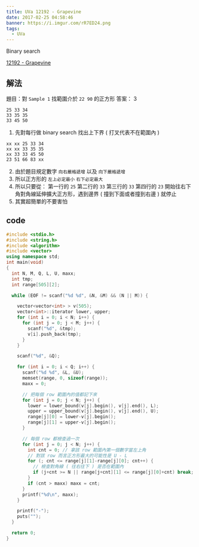 ```yaml
---
title: UVa 12192 - Grapevine
date: 2017-02-25 04:58:46
banner: https://i.imgur.com/rR7ED24.png
tags:
  - UVa
---
```


Binary search

<!--more-->

[12192 - Grapevine](https://uva.onlinejudge.org/external/121/12192.pdf)

## 解法

題目：對 ``Sample 1`` 找範圍介於 ``22 90`` 的正方形
答案： 3
```
25 33 34
33 35 35
33 45 50
```

1. 先對每行做 binary search 找出上下界 ( 打叉代表不在範圍內 )
```
xx xx 25 33 34
xx xx 33 35 35
xx 33 33 45 50
23 51 66 83 xx
```
2. 由於題目規定數字 ``向右嚴格遞增`` 以及 ``向下嚴格遞增``
3. 所以正方形的 ``左上必定最小`` ``右下必定最大``
4. 所以只要從：
第一行的 ``25``
第二行的 ``33``
第三行的 ``33``
第四行的 ``23``
開始往右下角對角線延伸擴大正方形，遇到邊界 ( 撞到下面或者撞到右邊 ) 就停止
5. 其實超簡單的不要害怕


## code

``` c++
#include <stdio.h>
#include <string.h>
#include <algorithm>
#include <vector>
using namespace std;
int main(void)
{
  int N, M, Q, L, U, maxx;
  int tmp;
  int range[505][2];

  while (EOF != scanf("%d %d", &N, &M) && (N || M)) {

    vector<vector<int> > v(505);
    vector<int>::iterator lower, upper;
    for (int i = 0; i < N; i++) {
      for (int j = 0; j < M; j++) {
        scanf("%d", &tmp);
        v[i].push_back(tmp);
      }
    }

    scanf("%d", &Q);

    for (int i = 0; i < Q; i++) {
      scanf("%d %d", &L, &U);
      memset(range, 0, sizeof(range)); 
      maxx = 0;

      // 把每個 row 範圍內的值都記下來
      for (int j = 0; j < N; j++) {
        lower = lower_bound(v[j].begin(), v[j].end(), L);
        upper = upper_bound(v[j].begin(), v[j].end(), U);
        range[j][0] = lower-v[j].begin();
        range[j][1] = upper-v[j].begin();
      }

      // 每個 row 都檢查過一次
      for (int j = 0; j < N; j++) {
        int cnt = 0; // 拿該 row 範圍內第一個數字當左上角
        // 對該 row 而言正方形最大的可能性是 U - L
        for (; cnt <= range[j][1]-range[j][0]; cnt++) { 
          // 檢查對角線 ( 往右往下 ) 是否在範圍內
          if (j+cnt >= N || range[j+cnt][1] <= range[j][0]+cnt) break;
        }
        if (cnt > maxx) maxx = cnt;
      }
      printf("%d\n", maxx);
    }

    printf("-");
    puts("");
  }

  return 0;
}
```

